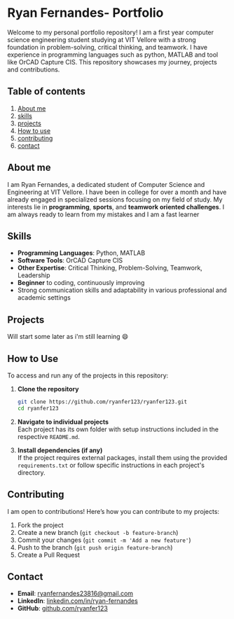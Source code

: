 # Ryan Fernandes- Portfolio

Welcome to my personal portfolio repository! I am a first year computer science engineering student studying at VIT Vellore with a strong foundation in problem-solving, critical 
thinking, and teamwork. I have experience in programming languages such as python, MATLAB and tool like OrCAD Capture CIS. This repository showcases my journey, projects and 
contributions.

## Table of contents 
1. [About me](#about-me)
2. [skills](#skills)
3. [projects](#projects)
4. [How to use](#how-to-use)
5. [contributing](#contributing)
6. [contact](#contact)

## About me 
I am Ryan Fernandes, a dedicated student of Computer Science and Engineering at VIT Vellore. I have been in college for over a month and have already engaged in specialized sessions 
focusing on my field of study. My interests lie in **programming**, **sports**, and **teamwork oriented challenges**. I am always ready to learn from my mistakes and I am a fast 
learner

## Skills

- **Programming Languages**: Python, MATLAB
- **Software Tools**: OrCAD Capture CIS
- **Other Expertise**: Critical Thinking, Problem-Solving, Teamwork, Leadership
- **Beginner** to coding, continuously improving
- Strong communication skills and adaptability in various professional and academic settings

## Projects

Will start some later as i'm still learning 😄


## How to Use

To access and run any of the projects in this repository:

1. **Clone the repository**  
   ```bash
   git clone https://github.com/ryanfer123/ryanfer123.git
   cd ryanfer123
   ```

2. **Navigate to individual projects**  
   Each project has its own folder with setup instructions included in the respective `README.md`.

3. **Install dependencies (if any)**  
   If the project requires external packages, install them using the provided `requirements.txt` or follow specific instructions in each project's directory.

## Contributing

I am open to contributions! Here’s how you can contribute to my projects:

1. Fork the project
2. Create a new branch (`git checkout -b feature-branch`)
3. Commit your changes (`git commit -m 'Add a new feature'`)
4. Push to the branch (`git push origin feature-branch`)
5. Create a Pull Request

## Contact

- **Email**: ryanfernandes23816@gmail.com
- **LinkedIn**: [linkedin.com/in/ryan-fernandes](https://linkedin.com/in/ryanfernandes1)
- **GitHub**: [github.com/ryanfer123](https://github.com/ryanfer123)




